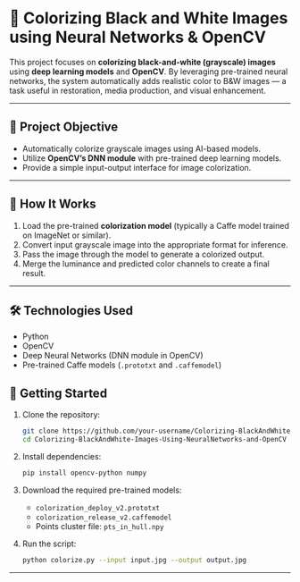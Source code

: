 # 🎨 Colorizing Black and White Images using Neural Networks & OpenCV

This project focuses on **colorizing black-and-white (grayscale) images** using **deep learning models** and **OpenCV**. By leveraging pre-trained neural networks, the system automatically adds realistic color to B&W images — a task useful in restoration, media production, and visual enhancement.

---

## 📌 Project Objective

- Automatically colorize grayscale images using AI-based models.
- Utilize **OpenCV’s DNN module** with pre-trained deep learning models.
- Provide a simple input-output interface for image colorization.

---

## 🔧 How It Works

1. Load the pre-trained **colorization model** (typically a Caffe model trained on ImageNet or similar).
2. Convert input grayscale image into the appropriate format for inference.
3. Pass the image through the model to generate a colorized output.
4. Merge the luminance and predicted color channels to create a final result.

---

## 🛠️ Technologies Used

- Python
- OpenCV
- Deep Neural Networks (DNN module in OpenCV)
- Pre-trained Caffe models (`.prototxt` and `.caffemodel`)


## 🚀 Getting Started

1. Clone the repository:
   ```bash
   git clone https://github.com/your-username/Colorizing-BlackAndWhite-Images-Using-NeuralNetworks-and-OpenCV.git
   cd Colorizing-BlackAndWhite-Images-Using-NeuralNetworks-and-OpenCV
   ```

2. Install dependencies:
   ```bash
   pip install opencv-python numpy
   ```

3. Download the required pre-trained models:
   - `colorization_deploy_v2.prototxt`
   - `colorization_release_v2.caffemodel`
   - Points cluster file: `pts_in_hull.npy`

4. Run the script:
   ```bash
   python colorize.py --input input.jpg --output output.jpg
   ```

---


